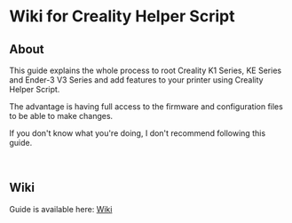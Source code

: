 # Wiki for Creality Helper Script

## About

This guide explains the whole process to root Creality K1 Series, KE Series and Ender-3 V3 Series and add features to your printer using Creality Helper Script.

The advantage is having full access to the firmware and configuration files to be able to make changes.

If you don't know what you're doing, I don't recommend following this guide.

<br />

## Wiki

Guide is available here: [Wiki](https://guilouz.github.io/Creality-Helper-Script-Wiki/)

<br />
